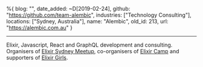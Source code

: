 %{
  blog: "",
  date_added: ~D[2019-02-24],
  github: "https://github.com/team-alembic",
  industries: ["Technology Consulting"],
  locations: ["Sydney, Australia"],
  name: "Alembic",
  old_id: 213,
  url: "https://alembic.com.au"
}

---

Elixir, Javascript, React and GraphQL development and consulting. Organisers of [Elixir Sydney Meetup](https://elixir.sydney), co-organisers of [Elixir Camp](https://elixir.camp) and supporters of [Elixir Girls](http://elixirgirls.com).
